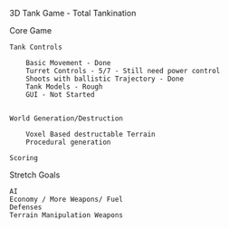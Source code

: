 3D Tank Game - Total Tankination

Core Game

	Tank Controls

		Basic Movement - Done
		Turret Controls - 5/7 - Still need power control
		Shoots with ballistic Trajectory - Done
		Tank Models - Rough
		GUI - Not Started


	World Generation/Destruction

		Voxel Based destructable Terrain
		Procedural generation

	Scoring


Stretch Goals

	AI
	Economy / More Weapons/ Fuel
	Defenses
	Terrain Manipulation Weapons